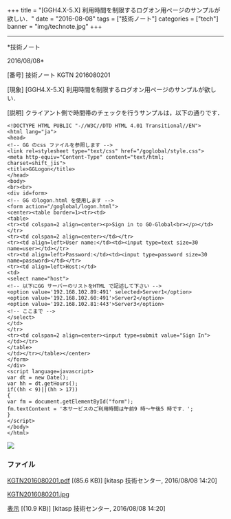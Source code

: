 ﻿+++
title = "[GGH4.X-5.X] 利用時間を制限するログオン用ページのサンプルが欲しい．"
date = "2016-08-08"
tags = ["技術ノート"]
categories = ["tech"]
banner = "img/technote.jpg"
+++

-----------------------------------------------------------------------------------------------------------------------------

*技術ノート

2016/08/08*


[番号]
技術ノート KGTN 2016080201

[現象]
[GGH4.X-5.X] 利用時間を制限するログオン用ページのサンプルが欲しい．

[説明]
クライアント側で時間帯のチェックを行うサンプルは，以下の通りです．

    <!DOCTYPE HTML PUBLIC "-//W3C//DTD HTML 4.01 Transitional//EN">
    <html lang="ja">
    <head>
    <!-- GG のcss ファイルを参照します -->
    <link rel=stylesheet type="text/css" href="/goglobal/style.css">
    <meta http-equiv="Content-Type" content="text/html; charset=shift_jis">
    <title>GGLogon</title>
    </head>
    <body>
    <br><br>
    <div id=form>
    <!-- GG のlogon.html を使用します -->
    <form action="/goglobal/logon.html">
    <center><table border=1><tr><td>
    <table>
    <tr><td colspan=2 align=center><p>Sign in to GO-Global<br></p></td></tr>
    <tr><td colspan=2 align=center></td></tr>
    <tr><td align=left>User name:</td><td><input type=text size=30 name=user></td></tr>
    <tr><td align=left>Password:</td><td><input type=password size=30
    name=password></td></tr>
    <tr><td align=left>Host:</td>
    <td>
    <select name="host">
    <!-- 以下にGG サーバーのリストをHTML で記述して下さい -->
    <option value='192.168.102.89:491' selected>Server1</option>
    <option value='192.168.102.60:491'>Server2</option>
    <option value='192.168.102.81:443'>Server3</option>
    <!-- ここまで -->
    </select>
    </td>
    </tr>
    <tr><td colspan=2 align=center><input type=submit value="Sign In"></td></tr>
    </table>
    </td></tr></table></center>
    </form>
    </div>
    <script language=javascript>
    var dt = new Date();
    var hh = dt.getHours();
    if((hh < 9)||(hh > 17))
    {
    var fm = document.getElementById("form");
    fm.textContent = '本サービスのご利用時間は午前9 時～午後5 時です．';
    }
    </script>
    </body>
    </html>

![](http://techreport.kitasp.net/attachments/download/2900/KGTN2016080201.jpg)


### ファイル





[KGTN2016080201.pdf](http://techreport.kitasp.net/attachments/download/2899/KGTN2016080201.pdf)
 [(85.6 KB)] [kitasp 技術センター, 2016/08/08
14:20]

[KGTN2016080201.jpg](http://techreport.kitasp.net/attachments/download/2900/KGTN2016080201.jpg)

[表示](http://techreport.kitasp.net/attachments/2900/KGTN2016080201.jpg "表示")
 [(10.9 KB)] [kitasp 技術センター, 2016/08/08
14:20]
